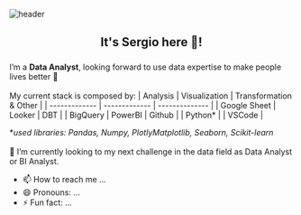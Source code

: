 ![header](https://capsule-render.vercel.app/api?type=venom&color=gradient&customColorList=2&height=300&section=header&text=Hello!&fontColor=192841)



<h2 align="center" class="heading-element" dir="auto">It's Sergio here 👋!</h2>
<h3 align="center" class="heading-element" dir="auto"></h3>

I’m a **Data Analyst**, looking forward to use data expertise to make people lives better 🌱
<br/>
<br/>My current stack is composed by:
| Analysis      | Visualization | Transformation & Other |
| ------------- | ------------- | --------------         |
| Google Sheet  | Looker        | DBT                    |
| BigQuery      | PowerBI       | Github                 |
| Python*       |               | VSCode                 |

*_used libraries: Pandas, Numpy, PlotlyMatplotlib, Seaborn, Scikit-learn_
<br/>
<br/>
🌱 I’m currently looking to my next challenge in the data field as Data Analyst or BI Analyst. 

- 📫 How to reach me ...
- 😄 Pronouns: ...
- ⚡ Fun fact: ...

<!---
Sergio933/Sergio933 is a ✨ special ✨ repository because its `README.md` (this file) appears on your GitHub profile.
You can click the Preview link to take a look at your changes.
--->
